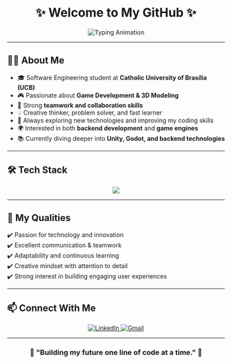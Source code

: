 <h1 align="center">✨ Welcome to My GitHub ✨</h1>

<p align="center">
  <img src="https://readme-typing-svg.herokuapp.com?font=Fira+Code&size=28&pause=1000&color=3AA6F7&width=600&lines=Hi%2C+I'm+Eduardo!;19+Years+Old+Software+Engineering+Student;Passionate+about+Game+Development+%26+3D+Modeling;Always+Learning+%26+Building+Cool+Things" alt="Typing Animation" />
</p>

---

## 👨‍💻 About Me  

- 🎓 Software Engineering student at **Catholic University of Brasília (UCB)**  
- 🎮 Passionate about **Game Development & 3D Modeling**  
- 🤝 Strong **teamwork and collaboration skills**  
- 💡 Creative thinker, problem solver, and fast learner  
- 🚀 Always exploring new technologies and improving my coding skills  
- 🌍 Interested in both **backend development** and **game engines**  
- 📚 Currently diving deeper into **Unity, Godot, and backend technologies**  

---

## 🛠️ Tech Stack  

<p align="center">
  <img src="https://skillicons.dev/icons?i=java,c,cs,unity,godot,mysql,vscode,git,blender" />
</p>

---

## 🌟 My Qualities  

✔️ Passion for technology and innovation  
✔️ Excellent communication & teamwork  
✔️ Adaptability and continuous learning  
✔️ Creative mindset with attention to detail  
✔️ Strong interest in building engaging user experiences  

---

## 📫 Connect With Me  

<p align="center">
  <a href="https://www.linkedin.com/in/eduardo-vieira-ponce-firmino-185084342" target="_blank">
    <img src="https://img.shields.io/badge/LinkedIn-0A66C2?style=for-the-badge&logo=linkedin&logoColor=white" alt="LinkedIn"/>
  </a>
  <a href="mailto:eduardo.vfponce@gmail.com">
    <img src="https://img.shields.io/badge/Email-D14836?style=for-the-badge&logo=gmail&logoColor=white" alt="Gmail"/>
  </a>
</p>

---

<h3 align="center">🚀 "Building my future one line of code at a time." 🚀</h3>
